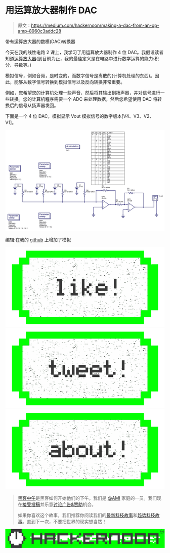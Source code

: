 # 用运算放大器制作 DAC

> 原文：<https://medium.com/hackernoon/making-a-dac-from-an-op-amp-8960c3addc28>

带有运算放大器的数模(DAC)转换器

今天在我的线性电路 2 课上，我学习了用运算放大器制作 4 位 DAC。我假设读者知道[运算放大器](https://hackernoon.com/tagged/op-amps)(到目前为止，我的最佳定义是在电路中进行数学运算的能力:积分、导数等。)

模拟信号，例如音频，是时变的，而数字信号是离散的(计算机处理的东西)。因此，能够从数字信号转换到模拟信号以及反向转换非常重要。

例如，您希望您的计算机处理一些声音，然后将其输出到扬声器，并对信号进行一些转换。您的计算机程序需要一个 ADC 来处理数据，然后您希望使用 DAC 将转换后的信号从扬声器发回。

下面是一个 4 位 DAC，模拟显示 Vout 模拟信号的数字版本[V4、V3、V2、V1]。

![](img/f160ee2a801b179f9eab5bc9aff1e893.png)

编辑:在我的 [github](https://github.com/marclave/4bitDACwithOpAmp) 上增加了模拟

[![](img/50ef4044ecd4e250b5d50f368b775d38.png)](http://bit.ly/HackernoonFB)[![](img/979d9a46439d5aebbdcdca574e21dc81.png)](https://goo.gl/k7XYbx)[![](img/2930ba6bd2c12218fdbbf7e02c8746ff.png)](https://goo.gl/4ofytp)

> [黑客中午](http://bit.ly/Hackernoon)是黑客如何开始他们的下午。我们是 [@AMI](http://bit.ly/atAMIatAMI) 家庭的一员。我们现在[接受投稿](http://bit.ly/hackernoonsubmission)并乐意[讨论广告&赞助](mailto:partners@amipublications.com)机会。
> 
> 如果你喜欢这个故事，我们推荐你阅读我们的[最新科技故事](http://bit.ly/hackernoonlatestt)和[趋势科技故事](https://hackernoon.com/trending)。直到下一次，不要把世界的现实想当然！

![](img/be0ca55ba73a573dce11effb2ee80d56.png)
